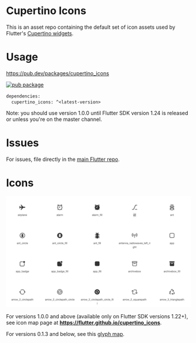 # Cupertino Icons

This is an asset repo containing the default set of icon assets used by
Flutter's [Cupertino widgets](https://github.com/flutter/flutter/tree/master/packages/flutter/lib/src/cupertino).

# Usage

https://pub.dev/packages/cupertino_icons

[![pub package](https://img.shields.io/pub/v/cupertino_icons.svg)](https://pub.dev/packages/cupertino_icons)

```
dependencies:
  cupertino_icons: ^<latest-version>
```

Note: you should use version 1.0.0 until Flutter SDK version 1.24 is released or
unless you're on the master channel.

# Issues

For issues, file directly in the [main Flutter repo](https://github.com/flutter/flutter).

# Icons

![icon gallery preview](gallery_preview_1.0.0.png)

For versions 1.0.0 and above (available only on Flutter SDK versions 1.22+), see
icon map page at **https://flutter.github.io/cupertino_icons**.

For versions 0.1.3 and below, see this [glyph map](https://raw.githubusercontent.com/flutter/cupertino_icons/master/map.png).
